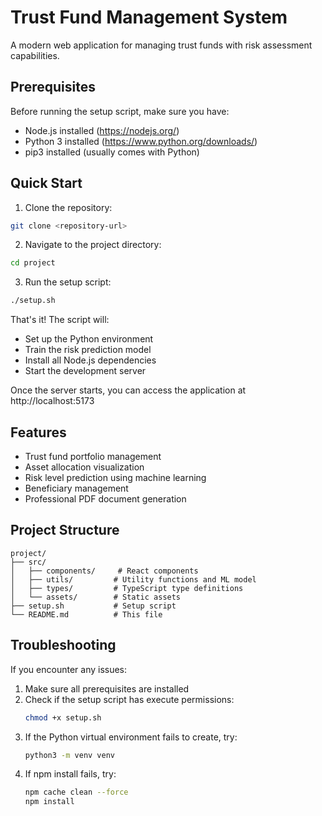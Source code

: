 # Trust Fund Management System

A modern web application for managing trust funds with risk assessment capabilities.

## Prerequisites

Before running the setup script, make sure you have:
- Node.js installed (https://nodejs.org/)
- Python 3 installed (https://www.python.org/downloads/)
- pip3 installed (usually comes with Python)

## Quick Start

1. Clone the repository:
```bash
git clone <repository-url>
```

2. Navigate to the project directory:
```bash
cd project
```

3. Run the setup script:
```bash
./setup.sh
```

That's it! The script will:
- Set up the Python environment
- Train the risk prediction model
- Install all Node.js dependencies
- Start the development server

Once the server starts, you can access the application at http://localhost:5173

## Features

- Trust fund portfolio management
- Asset allocation visualization
- Risk level prediction using machine learning
- Beneficiary management
- Professional PDF document generation

## Project Structure

```
project/
├── src/
│   ├── components/     # React components
│   ├── utils/         # Utility functions and ML model
│   ├── types/         # TypeScript type definitions
│   └── assets/        # Static assets
├── setup.sh           # Setup script
└── README.md          # This file
```

## Troubleshooting

If you encounter any issues:

1. Make sure all prerequisites are installed
2. Check if the setup script has execute permissions:
   ```bash
   chmod +x setup.sh
   ```
3. If the Python virtual environment fails to create, try:
   ```bash
   python3 -m venv venv
   ```
4. If npm install fails, try:
   ```bash
   npm cache clean --force
   npm install
   ``` 
